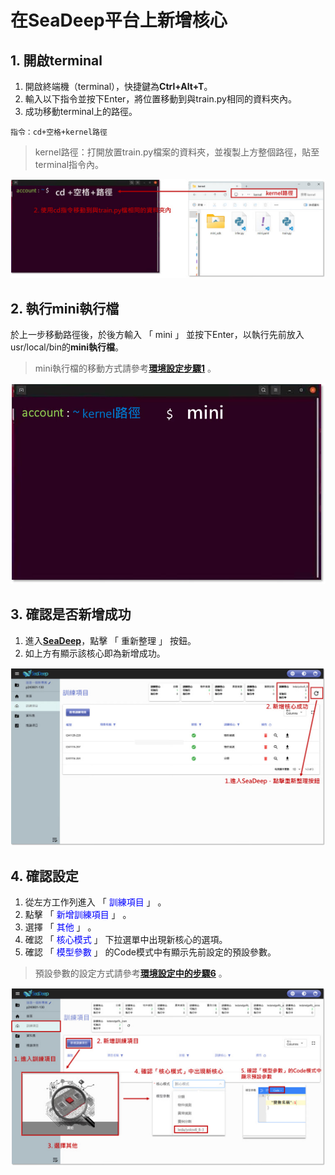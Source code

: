 # 在SeaDeep平台上新增核心

## 1. 開啟terminal

1. 開啟終端機（terminal），快捷鍵為**Ctrl+Alt+T**。
2. 輸入以下指令並按下Enter，將位置移動到與train.py相同的資料夾內。
3. 成功移動terminal上的路徑。

```
指令：cd+空格+kernel路徑
```

> kernel路徑：打開放置train.py檔案的資料夾，並複製上方整個路徑，貼至terminal指令內。

![alt text](image-13.png)

## 2. 執行mini執行檔

於上一步移動路徑後，於後方輸入 「 mini 」 並按下Enter，以執行先前放入usr/local/bin的**mini執行檔**。

> mini執行檔的移動方式請參考[**環境設定步驟1**](huan-jing-she-ding.md) 。

![alt text](image-14.png)

## 3. 確認是否新增成功

1. 進入[**SeaDeep**](https://www.seadeep.ai/login)，點擊 「 重新整理 」 按鈕。
2. 如上方有顯示該核心即為新增成功。

![alt text](image-15.png)

## 4. 確認設定

1. 從左方工作列進入 「 <font color="blue">訓練項目</font> 」 。
2. 點擊 「 <font color="blue">新增訓練項目</font> 」 。
3. 選擇  「 <font color="blue">其他</font> 」 。
4. 確認  「 <font color="blue">核心模式</font> 」 下拉選單中出現新核心的選項。
5. 確認  「 <font color="blue">模型參數</font> 」 的Code模式中有顯示先前設定的預設參數。

> 預設參數的設定方式請參考[**環境設定中的步驟6**](huan-jing-she-ding.md) 。

![alt text](image-16.png)
